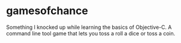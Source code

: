 gamesofchance
=============

Something I knocked up while learning the basics of Objective-C. A command line tool game that lets you toss a roll a dice or toss a coin.
